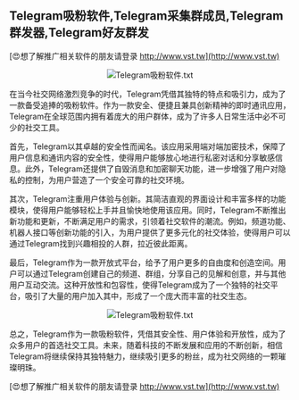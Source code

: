 ## **Telegram吸粉软件,Telegram采集群成员,Telegram群发器,Telegram好友群发**

[😍想了解推广相关软件的朋友请登录 http://www.vst.tw](http://www.vst.tw)

 <center><img src="https://vst.tw/MP4/tuiguang/png/7.png" alt="Telegram吸粉软件.txt"></center>

在当今社交网络激烈竞争的时代，Telegram凭借其独特的特点和吸引力，成为了一款备受追捧的吸粉软件。作为一款安全、便捷且兼具创新精神的即时通讯应用，Telegram在全球范围内拥有着庞大的用户群体，成为了许多人日常生活中必不可少的社交工具。

首先，Telegram以其卓越的安全性而闻名。该应用采用端对端加密技术，保障了用户信息和通讯内容的安全性，使得用户能够放心地进行私密对话和分享敏感信息。此外，Telegram还提供了自毁消息和加密聊天功能，进一步增强了用户对隐私的控制，为用户营造了一个安全可靠的社交环境。

其次，Telegram注重用户体验与创新。其简洁直观的界面设计和丰富多样的功能模块，使得用户能够轻松上手并且愉快地使用该应用。同时，Telegram不断推出新功能和更新，不断满足用户的需求，引领着社交软件的潮流。例如，频道功能、机器人接口等创新功能的引入，为用户提供了更多元化的社交体验，使得用户可以通过Telegram找到兴趣相投的人群，拉近彼此距离。

最后，Telegram作为一款开放式平台，给予了用户更多的自由度和创造空间。用户可以通过Telegram创建自己的频道、群组，分享自己的见解和创意，并与其他用户互动交流。这种开放性和包容性，使得Telegram成为了一个独特的社交平台，吸引了大量的用户加入其中，形成了一个庞大而丰富的社交生态。

 <center><img src="https://vst.tw/MP4/tuiguang/png/7.png" alt="Telegram吸粉软件.txt"></center>

总之，Telegram作为一款吸粉软件，凭借其安全性、用户体验和开放性，成为了众多用户的首选社交工具。未来，随着科技的不断发展和应用的不断创新，相信Telegram将继续保持其独特魅力，继续吸引更多的粉丝，成为社交网络的一颗璀璨明珠。

[😍想了解推广相关软件的朋友请登录 http://www.vst.tw](http://www.vst.tw)



